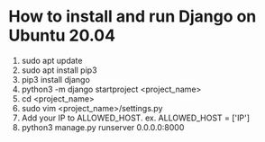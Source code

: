 # How to install and run Django on Ubuntu 20.04
1. sudo apt update
2. sudo apt install pip3
3. pip3 install django
4. python3 -m django startproject <project_name>
5. cd <project_name>
6. sudo vim <project_name>/settings.py
7. Add your IP to ALLOWED_HOST. ex. ALLOWED_HOST = ['IP']
8. python3 manage.py runserver 0.0.0.0:8000